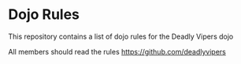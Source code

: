 Dojo Rules
==========

This repository contains a list of dojo rules for the Deadly Vipers dojo

All members should read the rules
https://github.com/deadlyvipers
